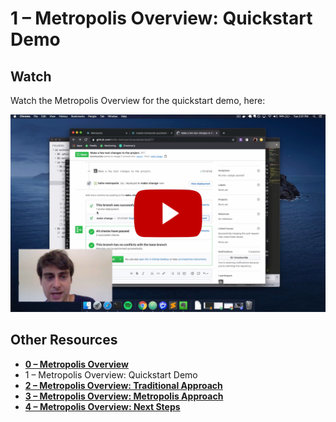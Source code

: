 # 1 – Metropolis Overview: Quickstart Demo

## Watch 

Watch the Metropolis Overview for the quickstart demo, here:

[![1 – Metropolis Overview: Quickstart Demo](overview-1.png)](https://youtu.be/Hmi06H4OtvA)

## Other Resources

* **[0 – Metropolis Overview](/overview/README.md)**
* 1 – Metropolis Overview: Quickstart Demo
* **[2 – Metropolis Overview: Traditional Approach](/overview/2.md)**
* **[3 – Metropolis Overview: Metropolis Approach](/overview/3.md)**
* **[4 – Metropolis Overview: Next Steps](/overview/4.md)**
